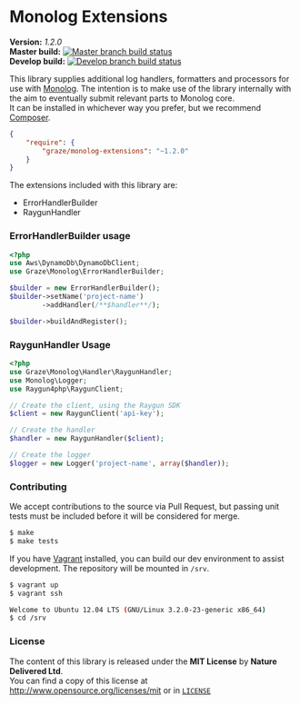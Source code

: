 # Monolog Extensions #

**Version:** *1.2.0*<br/>
**Master build:** [![Master branch build status][travis-master]][travis]<br/>
**Develop build:** [![Develop branch build status][travis-develop]][travis]

This library supplies additional log handlers, formatters and processors for use with [Monolog][monolog].
The intention is to make use of the library internally with the aim to eventually submit relevant parts to Monolog
core.<br/>
It can be installed in whichever way you prefer, but we recommend [Composer][packagist].
```json
{
    "require": {
        "graze/monolog-extensions": "~1.2.0"
    }
}
```


The extensions included with this library are:
 - ErrorHandlerBuilder
 - RaygunHandler

### ErrorHandlerBuilder usage ###
```php
<?php
use Aws\DynamoDb\DynamoDbClient;
use Graze\Monolog\ErrorHandlerBuilder;

$builder = new ErrorHandlerBuilder();
$builder->setName('project-name')
        ->addHandler(/**$handler**/);

$builder->buildAndRegister();
```


### RaygunHandler Usage ###
```php
<?php
use Graze\Monolog\Handler\RaygunHandler;
use Monolog\Logger;
use Raygun4php\RaygunClient;

// Create the client, using the Raygun SDK
$client = new RaygunClient('api-key');

// Create the handler
$handler = new RaygunHandler($client);

// Create the logger
$logger = new Logger('project-name', array($handler));
```


### Contributing ###
We accept contributions to the source via Pull Request,
but passing unit tests must be included before it will be considered for merge.
```bash
$ make
$ make tests
```

If you have [Vagrant][vagrant] installed, you can build our dev environment to assist development.
The repository will be mounted in `/srv`.
```bash
$ vagrant up
$ vagrant ssh

Welcome to Ubuntu 12.04 LTS (GNU/Linux 3.2.0-23-generic x86_64)
$ cd /srv
```


### License ###
The content of this library is released under the **MIT License** by **Nature Delivered Ltd**.<br/>
You can find a copy of this license at http://www.opensource.org/licenses/mit or in [`LICENSE`][license]


<!-- Links -->
[travis]: https://travis-ci.org/graze/MonologExtensions
[travis-master]: https://travis-ci.org/graze/MonologExtensions.png?branch=master
[travis-develop]: https://travis-ci.org/graze/MonologExtensions.png?branch=develop
[monolog]:   https://github.com/Seldaek/monolog
[packagist]: https://packagist.org/packages/graze/monolog-extensions
[vagrant]:   http://vagrantup.com
[license]:   /LICENSE
